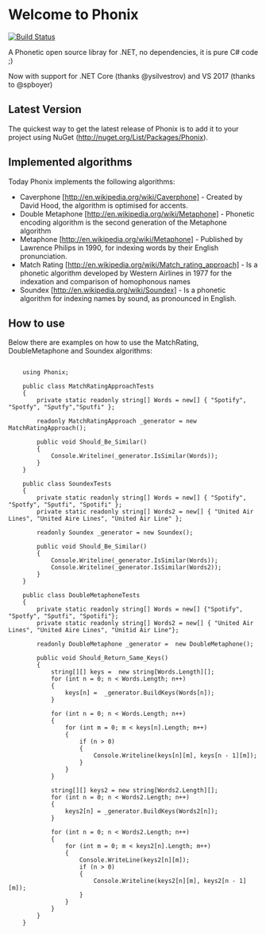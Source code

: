 Welcome to Phonix
======

[![Build Status](https://travis-ci.org/eldersantos/phonix.svg?branch=master)](https://travis-ci.org/eldersantos/phonix)

A Phonetic open source libray for .NET, no dependencies, it is pure C# code ;)

Now with support for .NET Core (thanks @ysilvestrov) and VS 2017 (thanks to @spboyer)

Latest Version
--------------

The quickest way to get the latest release of Phonix is to add it to your project using 
NuGet (<http://nuget.org/List/Packages/Phonix>).

Implemented algorithms
----------------

Today Phonix implements the following algorithms:

* Caverphone [http://en.wikipedia.org/wiki/Caverphone] - Created by David Hood, the algorithm is optimised for accents.
* Double Metaphone [http://en.wikipedia.org/wiki/Metaphone] - Phonetic encoding algorithm is the second generation of the Metaphone algorithm
* Metaphone [http://en.wikipedia.org/wiki/Metaphone] - Published by Lawrence Philips in 1990, for indexing words by their English pronunciation.
* Match Rating [http://en.wikipedia.org/wiki/Match_rating_approach] - Is a phonetic algorithm developed by Western Airlines in 1977 for the indexation and comparison of homophonous names
* Soundex [http://en.wikipedia.org/wiki/Soundex] - Is a phonetic algorithm for indexing names by sound, as pronounced in English.

How to use
---------------

Below there are examples on how to use the MatchRating, DoubleMetaphone and Soundex algorithms:

```

    using Phonix;
    
    public class MatchRatingApproachTests
    {
        private static readonly string[] Words = new[] { "Spotify", "Spotfy", "Sputfy","Sputfi" };

        readonly MatchRatingApproach _generator = new MatchRatingApproach();
       
        public void Should_Be_Similar()
        {
            Console.Writeline(_generator.IsSimilar(Words));
        }
    }
    
    public class SoundexTests
    {
        private static readonly string[] Words = new[] { "Spotify", "Spotfy", "Sputfi", "Spotifi" };
        private static readonly string[] Words2 = new[] { "United Air Lines", "United Aire Lines", "United Air Line" };

        readonly Soundex _generator = new Soundex();

        public void Should_Be_Similar()
        {
            Console.Writeline(_generator.IsSimilar(Words));
            Console.Writeline(_generator.IsSimilar(Words2));
        }
    }
    
    public class DoubleMetaphoneTests
    {
        private static readonly string[] Words = new[] {"Spotify", "Spotfy", "Sputfi", "Spotifi"};
        private static readonly string[] Words2 = new[] { "United Air Lines", "United Aire Lines", "Unitid Air Line"};

        readonly DoubleMetaphone _generator =  new DoubleMetaphone();
              
        public void Should_Return_Same_Keys()
        {
            string[][] keys =  new string[Words.Length][];
            for (int n = 0; n < Words.Length; n++)
            {
                keys[n] =  _generator.BuildKeys(Words[n]);
            }

            for (int n = 0; n < Words.Length; n++)
            {
                for (int m = 0; m < keys[n].Length; m++)
                {
                    if (n > 0)
                    {
                        Console.Writeline(keys[n][m], keys[n - 1][m]);
                    }
                }
            }

            string[][] keys2 = new string[Words2.Length][];
            for (int n = 0; n < Words2.Length; n++)
            {
                keys2[n] = _generator.BuildKeys(Words2[n]);
            }

            for (int n = 0; n < Words2.Length; n++)
            {
                for (int m = 0; m < keys2[n].Length; m++)
                {
                    Console.WriteLine(keys2[n][m]);
                    if (n > 0)
                    {
                        Console.Writeline(keys2[n][m], keys2[n - 1][m]);
                    }
                }
            }
        }
    }
```
